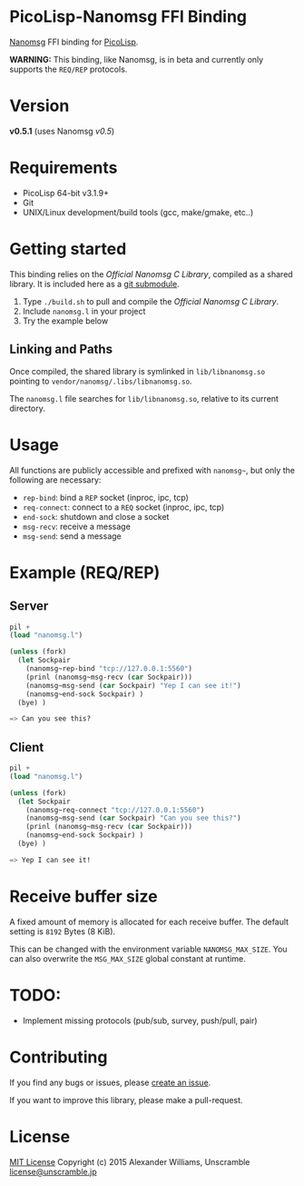 # PicoLisp-Nanomsg FFI Binding

[Nanomsg](http://nanomsg.org/index.html) FFI binding for [PicoLisp](http://picolisp.com/).

**WARNING:** This binding, like Nanomsg, is in beta and currently only supports the `REQ/REP` protocols.

# Version

**v0.5.1** (uses Nanomsg _v0.5_)

# Requirements

  * PicoLisp 64-bit v3.1.9+
  * Git
  * UNIX/Linux development/build tools (gcc, make/gmake, etc..)

# Getting started

This binding relies on the _Official Nanomsg C Library_, compiled as a shared library. It is included here as a [git submodule](http://git-scm.com/book/en/v2/Git-Tools-Submodules).

  1. Type `./build.sh` to pull and compile the _Official Nanomsg C Library_.
  2. Include `nanomsg.l` in your project
  3. Try the example below

## Linking and Paths

Once compiled, the shared library is symlinked in `lib/libnanomsg.so` pointing to `vendor/nanomsg/.libs/libnanomsg.so`.

The `nanomsg.l` file searches for `lib/libnanomsg.so`, relative to its current directory.

# Usage

All functions are publicly accessible and prefixed with `nanomsg~`, but only the following are necessary:

  * `rep-bind`: bind a `REP` socket (inproc, ipc, tcp)
  * `req-connect`: connect to a `REQ` socket (inproc, ipc, tcp)
  * `end-sock`: shutdown and close a socket
  * `msg-recv`: receive a message
  * `msg-send`: send a message

# Example (REQ/REP)

## Server

```lisp
pil +
(load "nanomsg.l")

(unless (fork)
  (let Sockpair
    (nanomsg~rep-bind "tcp://127.0.0.1:5560")
    (prinl (nanomsg~msg-recv (car Sockpair)))
    (nanomsg~msg-send (car Sockpair) "Yep I can see it!")
    (nanomsg~end-sock Sockpair) )
  (bye) )

=> Can you see this?
```

## Client

```lisp
pil +
(load "nanomsg.l")

(unless (fork)
  (let Sockpair
    (nanomsg~req-connect "tcp://127.0.0.1:5560")
    (nanomsg~msg-send (car Sockpair) "Can you see this?")
    (prinl (nanomsg~msg-recv (car Sockpair)))
    (nanomsg~end-sock Sockpair) )
  (bye) )

=> Yep I can see it!
```

# Receive buffer size

A fixed amount of memory is allocated for each receive buffer. The default setting is `8192` Bytes (8 KiB).

This can be changed with the environment variable `NANOMSG_MAX_SIZE`. You can also overwrite the `MSG_MAX_SIZE` global constant at runtime.

# TODO:

  * Implement missing protocols (pub/sub, survey, push/pull, pair)

# Contributing

If you find any bugs or issues, please [create an issue](https://github.com/aw/picolisp-nanomsg/issues/new).

If you want to improve this library, please make a pull-request.

# License

[MIT License](LICENSE)
Copyright (c) 2015 Alexander Williams, Unscramble <license@unscramble.jp>
